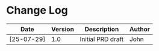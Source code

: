 # Change Log

| Date       | Version | Description                      | Author |
|------------|---------|----------------------------------|--------|
| [25-07-29]     | 1.0     | Initial PRD draft                | John   |